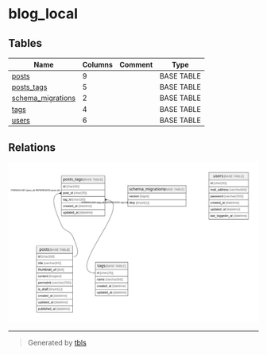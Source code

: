 # blog_local

## Tables

| Name | Columns | Comment | Type |
| ---- | ------- | ------- | ---- |
| [posts](posts.md) | 9 |  | BASE TABLE |
| [posts_tags](posts_tags.md) | 5 |  | BASE TABLE |
| [schema_migrations](schema_migrations.md) | 2 |  | BASE TABLE |
| [tags](tags.md) | 4 |  | BASE TABLE |
| [users](users.md) | 6 |  | BASE TABLE |

## Relations

![er](schema.svg)

---

> Generated by [tbls](https://github.com/k1LoW/tbls)
